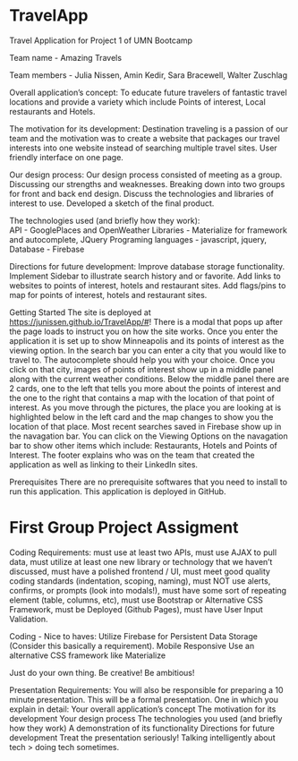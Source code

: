 # TravelApp
Travel Application for Project 1 of UMN Bootcamp

Team name - Amazing Travels

Team members -  Julia Nissen, Amin Kedir, Sara Bracewell, Walter Zuschlag

Overall application’s concept: 
	To educate future travelers of fantastic travel locations and provide a variety  which include Points of interest, Local restaurants and Hotels. 

The motivation for its development:
	Destination traveling is a passion of our team and the motivation was to create a website that packages our travel interests into one website instead of searching multiple travel sites. User friendly interface on one page.

Our design process:
	Our design process consisted of meeting as a group.
	Discussing our strengths and weaknesses.
	Breaking down into two groups for front and back end design.
	Discuss the technologies and libraries of interest to use. 
	Developed a sketch of the final product.

The technologies used (and briefly how they work):	
	API - GooglePlaces and OpenWeather
	Libraries - Materialize for framework and autocomplete, JQuery
	Programing languages - javascript, jquery, 
	Database - Firebase

Directions for future development:
	Improve database storage functionality.
	Implement Sidebar to illustrate search history and or favorite. 
	Add links to websites to points of interest, hotels and restaurant sites.
	Add flags/pins to map for points of interest, hotels and restaurant sites.

Getting Started
	The site is deployed at https://junissen.github.io/TravelApp/#!
	There is a modal that pops up after the page loads to instruct you on how the site works. Once you enter the application it is set up to show Minneapolis and its points of interest as the viewing option. In the search bar you can enter a city that you would like to travel to. The autocomplete should help you with your choice. Once you click on that city, images of points of interest show up in a middle panel along with the current weather conditions. Below the middle panel there are 2 cards, one to the left that tells you more about the points of interest and the one to the right that contains a map with the location of that point of interest. As you move through the pictures, the place you are looking at is highlighted below in the left card and the map changes to show you the location of that place. Most recent searches saved in Firebase show up in the navagation bar. You can click on the Viewing Options on the navagation bar to show other items which include: Restaurants, Hotels and Points of Interest. The footer explains who was on the team that created the application as well as linking to their LinkedIn sites.

Prerequisites
	There are no prerequisite softwares that you need to install to run this application. This application is deployed in GitHub.


# First Group Project Assigment 
Coding Requirements: 
	must use at least two APIs, 
	must use AJAX to pull data, 
	must utilize at least one new library or technology that we haven’t discussed, 
	must have a polished frontend / UI, 
	must meet good quality coding standards (indentation, scoping, naming),
	must NOT use alerts, confirms, or prompts (look into modals!), 
	must have some sort of repeating element (table, columns, etc), 
	must use Bootstrap or Alternative CSS Framework, 
	must be Deployed (Github Pages), 
	must have User Input Validation. 

Coding - Nice to haves:
	Utilize Firebase for Persistent Data Storage (Consider this basically a requirement).
	Mobile Responsive
	Use an alternative CSS framework like Materialize

Just do your own thing. Be creative! Be ambitious!

Presentation Requirements:
	You will also be responsible for preparing a 10 minute presentation.
	This will be a formal presentation. 
	One in which you explain in detail:
	Your overall application’s concept
	The motivation for its development
	Your design process
	The technologies you used (and briefly how they work)
	A demonstration of its functionality
	Directions for future development
	Treat the presentation seriously! 
	Talking intelligently about tech > doing tech sometimes. 

